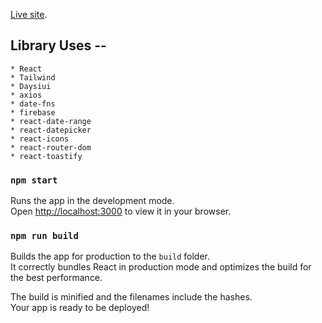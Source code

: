 [Live site](https://grozziie.zjweiting.com:3090/).

## Library Uses --

    * React
    * Tailwind
    * Daysiui
    * axios
    * date-fns
    * firebase
    * react-date-range
    * react-datepicker
    * react-icons
    * react-router-dom
    * react-toastify

### `npm start`

Runs the app in the development mode.\
Open [http://localhost:3000](http://localhost:3000) to view it in your browser.

### `npm run build`

Builds the app for production to the `build` folder.\
It correctly bundles React in production mode and optimizes the build for the best performance.

The build is minified and the filenames include the hashes.\
Your app is ready to be deployed!
